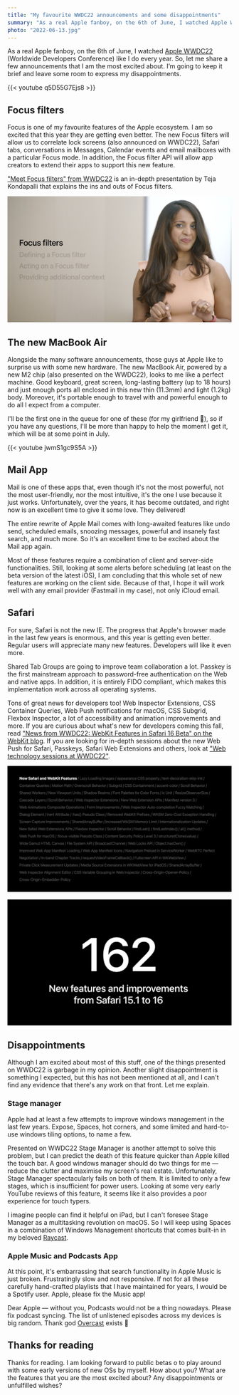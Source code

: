 ```yaml
---
title: "My favourite WWDC22 announcements and some disappointments"
summary: "As a real Apple fanboy, on the 6th of June, I watched Apple WWDC22 like I do every year. So, let me share a few announcements that I am the most excited about. But, I want to keep it brief and leave some room to express my disappointments."
photo: "2022-06-13.jpg"
---
```


As a real Apple fanboy, on the 6th of June, I watched [Apple WWDC22](https://youtu.be/q5D55G7Ejs8) (Worldwide Developers Conference) like I do every year. So, let me share a few announcements that I am the most excited about. I’m going to keep it brief and leave some room to express my disappointments.

{{< youtube q5D55G7Ejs8 >}}

## Focus filters

Focus is one of my favourite features of the Apple ecosystem. I am so excited that this year they are getting even better. The new Focus filters will allow us to correlate lock screens (also announced on WWDC22), Safari tabs, conversations in Messages, Calendar events and email mailboxes with a particular Focus mode. In addition, the Focus filter API will allow app creators to extend their apps to support this new feature.

["Meet Focus filters" from WWDC22](https://developer.apple.com/videos/play/wwdc2022/10121/) is an in-depth presentation by Teja Kondapalli that explains the ins and outs of Focus filters.

![Teja Kondapalli explains ins and outs of Focus filters](2022-06-13-1.jpg)

## The new MacBook Air

Alongside the many software announcements, those guys at Apple like to surprise us with some new hardware. The new MacBook Air, powered by a new M2 chip (also presented on the WWDC22), looks to me like a perfect machine. Good keyboard, great screen, long-lasting battery (up to 18 hours) and just enough ports all enclosed in this new thin (11.3mm) and light (1.2kg) body. Moreover, it's portable enough to travel with and powerful enough to do all I expect from a computer.

I'll be the first one in the queue for one of these (for my girlfriend 💋), so if you have any questions, I'll be more than happy to help the moment I get it, which will be at some point in July.

{{< youtube jwmS1gc9S5A >}}

## Mail App

Mail is one of these apps that, even though it's not the most powerful, not the most user-friendly, nor the most intuitive, it's the one I use because it just works. Unfortunately, over the years, it has become outdated, and right now is an excellent time to give it some love. They delivered!

The entire rewrite of Apple Mail comes with long-awaited features like undo send, scheduled emails, snoozing messages, powerful and insanely fast search, and much more. So it's an excellent time to be excited about the Mail app again.

Most of these features require a combination of client and server-side functionalities. Still, looking at some alerts before scheduling (at least on the beta version of the latest iOS), I am concluding that this whole set of new features are working on the client side. Because of that, I hope it will work well with any email provider (Fastmail in my case), not only iCloud email.

## Safari

For sure, Safari is not the new IE. The progress that Apple's browser made in the last few years is enormous, and this year is getting even better. Regular users will appreciate many new features. Developers will like it even more.

Shared Tab Groups are going to improve team collaboration a lot. Passkey is the first mainstream approach to password-free authentication on the Web and native apps. In addition, it is entirely FIDO compliant, which makes this implementation work across all operating systems.

Tons of great news for developers too! Web Inspector Extensions, CSS Container Queries, Web Push notifications for macOS, CSS Subgrid, Flexbox Inspector, a lot of accessibility and animation improvements and more. If you are curious about what's new for developers coming this fall, read ["News from WWDC22: WebKit Features in Safari 16 Beta" on the WebKit blog](https://webkit.org/blog/12824/news-from-wwdc-webkit-features-in-safari-16-beta/). If you are looking for in-depth sessions about the new Web Push for Safari, Passkeys, Safari Web Extensions and others, look at ["Web technology sessions at WWDC22"](https://webkit.org/blog/12840/web-platform-and-web-extensions-features-highlighted-at-wwdc22/).

![Some news in Safari 16](2022-06-13-2.jpg)

![Some news in Safari 16](2022-06-13-3.jpg)

## Disappointments

Although I am excited about most of this stuff, one of the things presented on WWDC22 is garbage in my opinion. Another slight disappointment is something I expected, but this has not been mentioned at all, and I can't find any evidence that there's any work on that front. Let me explain.

### Stage manager

Apple had at least a few attempts to improve windows management in the last few years. Expose, Spaces, hot corners, and some limited and hard-to-use windows tiling options, to name a few.

Presented on WWDC22 Stage Manager is another attempt to solve this problem, but I can predict the death of this feature quicker than Apple killed the touch bar. A good windows manager should do two things for me — reduce the clutter and maximise my screen's real estate. Unfortunately, Stage Manager spectacularly fails on both of them. It is limited to only a few stages, which is insufficient for power users. Looking at some very early YouTube reviews of this feature, it seems like it also provides a poor experience for touch typers.

I imagine people can find it helpful on iPad, but I can't foresee Stage Manager as a multitasking revolution on macOS. So I will keep using Spaces in a combination of Windows Management shortcuts that comes built-in in my beloved [Raycast](https://www.raycast.com).

### Apple Music and Podcasts App

At this point, it's embarrassing that search functionality in Apple Music is just broken. Frustratingly slow and not responsive. If not for all these carefully hand-crafted playlists that I have maintained for years, I would be a Spotify user. Apple, please fix the Music app!

Dear Apple — without you, Podcasts would not be a thing nowadays. Please fix podcast syncing. The list of unlistened episodes across my devices is big random. Thank god [Overcast](https://overcast.fm) exists 🙇

## Thanks for reading

Thanks for reading. I am looking forward to public betas o to play around with some early versions of new OSs by myself. How about you? What are the features that you are the most excited about? Any disappointments or unfulfilled wishes?
